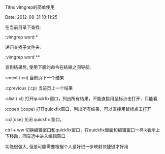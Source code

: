 Title: vimgrep的简单使用

Date: 2012-08-31 10:11:25

在当前目录下查找:

:vimgrep word *

递归查找子文件夹:

:vimgrep word **

查到结果后, 使用下面的命令在结果之间导航:

:cnext (:cn) 当前页下一个结果

:cprevious (:cp) 当前页上一个结果

:clist (:cl) 打开quickfix窗口，列出所有结果，不能直接用鼠标点击打开，只能看

:copen (:cope) 打开quickfix窗口，列出所有结果，可以直接用鼠标点击打开

:ccl[ose] 关闭 quickfix 窗口。

ctrl + ww 切换编辑窗口和quickfix窗口，在quickfix里面和编辑窗口一样jk表示上下移动，回车选中进入编辑窗口

功能很强大, 但是可能需要根据个人爱好进一步映射快捷键才好用